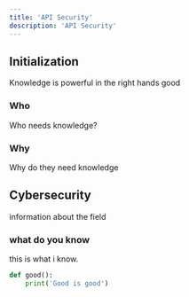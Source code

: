 ```yaml
---
title: 'API Security'
description: 'API Security'
---
```


## Initialization

Knowledge is powerful in the right hands
good

### Who
Who needs knowledge?

### Why
Why do they need knowledge

## Cybersecurity
information about the field

### what do you know
this is what i know.

```python
def good():
    print('Good is good')
```


